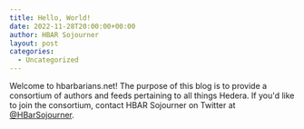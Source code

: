 ```yaml
---
title: Hello, World!
date: 2022-11-28T20:00:00+00:00
author: HBAR Sojourner
layout: post
categories:
  - Uncategorized
---
```


Welcome to hbarbarians.net! The purpose of this blog is to provide a consortium of authors and feeds pertaining to all things Hedera.
If you'd like to join the consortium, contact HBAR Sojourner on Twitter at <a href="https://twitter/HBarSojourner">@HBarSojourner</a>.
